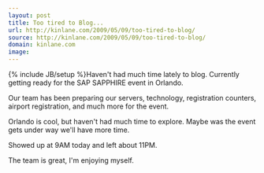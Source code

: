 ```yaml
---
layout: post
title: Too tired to Blog...
url: http://kinlane.com/2009/05/09/too-tired-to-blog/
source: http://kinlane.com/2009/05/09/too-tired-to-blog/
domain: kinlane.com
image: 
---
```

{% include JB/setup %}Haven't had much time lately to blog.  Currently getting ready  for the SAP SAPPHIRE event in Orlando.

Our team has been preparing our servers, technology, registration counters, airport registration, and much more for the event.

Orlando is cool, but haven't had much time to explore.  Maybe was the event gets under way we'll have more time.  

Showed up at 9AM today and left about 11PM.

The team is great, I'm enjoying myself.